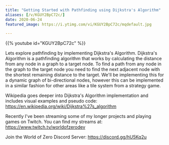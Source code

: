 ```yaml
---
title: "Getting Started with Pathfinding using Dijkstra's Algorithm"
aliases: [/v/KGUY2BpC72c/]
date: 2020-06-24
featured_image: https://i.ytimg.com/vi/KGUY2BpC72c/mqdefault.jpg

---
```


{{% youtube id="KGUY2BpC72c" %}}

Lets explore pathfinding by implementing Dijkstra's Algorithm. Dijkstra's Algorithm is a pathfinding algorithm that works by calculating the distance from any node in a graph to a target node. To find a path from any node in the graph to the target node you need to find the next adjacent node with the shortest remaining distance to the target. We'll be implementing this for a dynamic graph of bi-directional nodes, however this can be implemented in a similar fashion for other areas like a tile system from a strategy game.

Wikipedia goes deeper into Dijkstra's Algorithm implementation and includes visual examples and pseudo code: https://en.wikipedia.org/wiki/Dijkstra%27s_algorithm

Recently I've been streaming some of my longer projects and playing games on Twitch. You can find my streams at: https://www.twitch.tv/worldofzerodev

Join the World of Zero Discord Server: https://discord.gg/hU5Kq2u